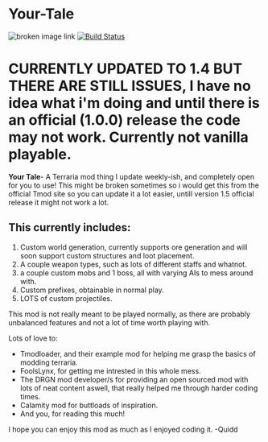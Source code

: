 # Your-Tale
![broken image link](https://github.com/QUIDD60x/Your-Tale/blob/master/icon.png?raw=true)
[![Build Status](https://travis-ci.org/tModLoader/tModLoader.svg?branch=master)](https://quiddcorp.com/your-tale) 

# CURRENTLY UPDATED TO 1.4 BUT THERE ARE STILL ISSUES, I have no idea what i'm doing and until there is an official (1.0.0) release the code may not work. Currently not vanilla playable.

**Your Tale**- A Terraria mod thing I update weekly-ish, and completely open for you to use!
This might be broken sometimes so i would get this from the official Tmod site so you can update it a lot easier, untill version 1.5 official release it might not work a lot.
## This currently includes:
1. Custom world generation, currently supports ore generation and will soon support custom structures and loot placement.
2. A couple weapon types, such as lots of different staffs and whatnot.
3. a couple custom mobs and 1 boss, all with varying AIs to mess around with.
4. Custom prefixes, obtainable in normal play.
5. LOTS of custom projectiles.

This mod is not really meant to be played normally, as there are probably unbalanced features and not a lot of time worth playing with.

Lots of love to:
* Tmodloader, and their example mod for helping me grasp the basics of modding terraria.
* FoolsLynx, for getting me intrested in this whole mess.
* The DRGN mod developer/s for providing an open sourced mod with lots of neat content aswell, that really helped me through harder coding times.
* Calamity mod for buttloads of inspiration.
* And you, for reading this much!

I hope you can enjoy this mod as much as I enjoyed coding it. -Quidd
